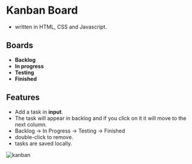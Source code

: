 # Kanban Board
- written in HTML, CSS and Javascript.

## Boards
- **Backlog**
- **In progress**
- **Testing**
- **Finished**

## Features
- Add a task in **input**.
- The task will appear in backlog and if you click on it it will move to the next column.
- Backlog -> In Progress -> Testing -> Finished
- double-click to remove.
- tasks are saved locally.

![kanban](https://github.com/user-attachments/assets/98e93f75-ad10-4ce5-9522-4bef71b5372a)
